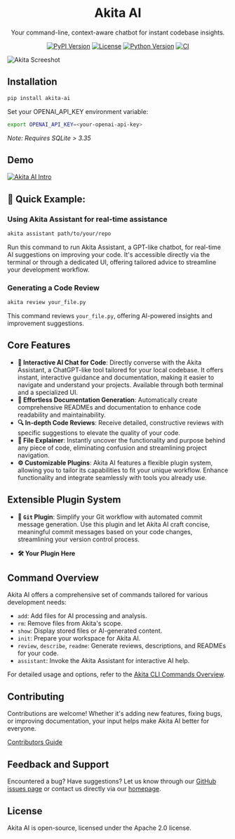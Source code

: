 <h1 align="center">Akita AI</h1>
<p align="center">Your command-line, context-aware chatbot for instant codebase insights.</p>
<p align="center">
  <a href="https://pypi.org/project/akita-ai/"><img src="https://img.shields.io/pypi/v/akita-ai.svg" alt="PyPI Version"></a>
  <a href="https://github.com/gauthierpiarrette/akita-ai/blob/main/LICENSE"><img src="https://img.shields.io/github/license/gauthierpiarrette/akita-ai" alt="License"></a>
  <a href="https://pypi.org/project/akita-ai/"><img src="https://img.shields.io/pypi/pyversions/akita-ai.svg" alt="Python Version"></a>
  <a href="https://github.com/gauthierpiarrette/akita-ai/actions?query=workflow:%22CI%22"><img src="https://github.com/gauthierpiarrette/akita-ai/workflows/CI/badge.svg" alt="CI"></a>
</p>

![Akita Screeshot](https://github.com/gauthierpiarrette/akita-ai/assets/28540426/50ef8c7e-fa8c-4b4d-8e25-c36332c13c70)

## Installation

```bash
pip install akita-ai
```

Set your OPENAI_API_KEY environment variable:
```bash
export OPENAI_API_KEY=<your-openai-api-key>
```

*Note: Requires SQLite > 3.35*

## Demo

[![Akita AI Intro](URL_TO_THUMBNAIL_IMAGE)](https://github.com/gauthierpiarrette/akita-ai/assets/28540426/ee6ab200-dd84-4404-b579-9eb004f3b118 "Click to Watch!")

## 🚀 Quick Example: 

### Using Akita Assistant for real-time assistance

```bash
akita assistant path/to/your/repo
```

Run this command to run Akita Assistant, a GPT-like chatbot, for real-time AI suggestions on improving your code. It's accessible directly via the terminal or through a dedicated UI, offering tailored advice to streamline your development workflow.

### Generating a Code Review

```bash
akita review your_file.py
```

This command reviews `your_file.py`, offering AI-powered insights and improvement suggestions.

## Core Features

- **🤖 Interactive AI Chat for Code**: Directly converse with the Akita Assistant, a ChatGPT-like tool tailored for your local codebase. It offers instant, interactive guidance and documentation, making it easier to navigate and understand your projects. Available through both terminal and a specialized UI.
- **📄 Effortless Documentation Generation**: Automatically create comprehensive READMEs and documentation to enhance code readability and maintainability.
- **🔍 In-depth Code Reviews**: Receive detailed, constructive reviews with specific suggestions to elevate the quality of your code.
- **📖 File Explainer**: Instantly uncover the functionality and purpose behind any piece of code, eliminating confusion and streamlining project navigation.
- **⚙️ Customizable Plugins**: Akita AI features a flexible plugin system, allowing you to tailor its capabilities to fit your unique workflow. Enhance functionality and integrate seamlessly with tools you already use.

## Extensible Plugin System 

- **📝 `Git` Plugin**: Simplify your Git workflow with automated commit message generation. Use this plugin and let Akita AI craft concise, meaningful commit messages based on your code changes, streamlining your version control process.

- **🛠️ Your Plugin Here**

## Command Overview

Akita AI offers a comprehensive set of commands tailored for various development needs:

- `add`: Add files for AI processing and analysis.
- `rm`: Remove files from Akita's scope.
- `show`: Display stored files or AI-generated content.
- `init`: Prepare your workspace for Akita AI.
- `review`, `describe`, `readme`: Generate reviews, descriptions, and READMEs for your code.
- `assistant`: Invoke the Akita Assistant for interactive AI help.

For detailed usage and options, refer to the [Akita CLI Commands Overview](docs/Commands_Documentation.md).

## Contributing

Contributions are welcome! Whether it's adding new features, fixing bugs, or improving documentation, your input helps make Akita AI better for everyone.

[Contributors Guide](docs/contributors/README.md)

## Feedback and Support

Encountered a bug? Have suggestions? Let us know through our [GitHub issues page](https://github.com/gauthierpiarrette/akita-ai/issues) or contact us directly via our [homepage](https://akita.ai).

## License

Akita AI is open-source, licensed under the Apache 2.0 license.
